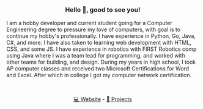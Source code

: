 <h3 align="center">Hello 👋, good to see you!</h3>
<p>
    I am a hobby developer and current student going for a Computer Engineering degree to pressure my love of computers, with goal is to continue my hobby's professionally. I have experience in Python, Go, Java, C#, and more. I have also taken to learning web development with HTML, CSS, and some JS. I have experience in robotics with FIRST Robotics comp using Java where I was a team lead for programming, and worked with other teams for building, and design. During my years in high school, I took AP computer classes and received two Microsoft Certifications for Word and Excel. After which in college I got my computer network certification.
</p>

<br/>

<p align="center">
    <a href="https://jkowski.com">💻 Website</a>
     - 
    <a href="https://github.com/benjankowski?tab=repositories">📣 Projects</a>
</p>
